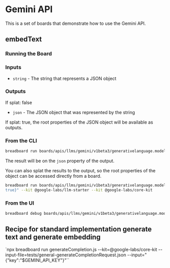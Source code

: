# Gemini API

This is a set of boards that demonstrate how to use the Gemini API.

## embedText

### Running the Board

### Inputs

- `string` - The string that represents a JSON object

### Outputs

If splat: false

- `json` - The JSON object that was represented by the string

If splat: true, the root properties of the JSON object will be available as outputs.

### From the CLI

```bash
breadboard run boards/apis/llms/gemini/v1beta3/generativelanguage.models.embedText.js -i "{\"string\":\"{\\\"a\\\": [1,2,3,4]}\"}" --kit @google-labs/llm-starter --kit @google-labs/core-kit
```

The result will be on the `json` property of the output.

You can also splat the results to the output, so the root properties of the object can be accessed directly from a board.

```bash
breadboard run boards/apis/llms/gemini/v1beta3/generativelanguage.models.embedText.js -i "{\"string\":\"{\\\"a\\\": [1,2,3,4]}\",\"splat\":
true}" --kit @google-labs/llm-starter --kit @google-labs/core-kit
```

### From the UI

```bash
breadboard debug boards/apis/llms/gemini/v1beta3/generativelanguage.models.embedText.js
```

## Recipe for standard implementation generate text and generate embedding

`npx breadboard run generateCompletion.js --kit=@google-labs/core-kit --input-file=tests/general-generateCompletionRequest.json --input="{\"key\":\"$GEMINI_API_KEY\"}"``
